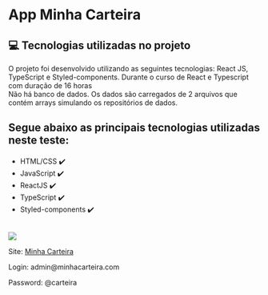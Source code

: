 # App Minha Carteira

## 💻 Tecnologias utilizadas no projeto

<p>O projeto foi desenvolvido utilizando as seguintes tecnologias: React JS, TypeScript e Styled-components. Durante o curso de React e Typescript com duração de 16 horas<br>
Não há banco de dados. Os dados são carregados de 2 arquivos que contém arrays simulando os repositórios de dados.
</p>

## Segue abaixo as principais tecnologias utilizadas neste teste:
<div style="margin-top: 20px">
    <ul>
        <li>
            HTML/CSS ✔️
        </li>
        <li>
            JavaScript ✔️
        </li>
        <li>
            ReactJS ✔️
        </li>
        <li>
            TypeScript ✔️
        </li>
        <li>
            Styled-components ✔️
        </li>
    </ul>
</div>
<br>

<img src="https://camo.githubusercontent.com/4426c83df47d093e3f6ba8abb1220b1a329d8ce0756bf4835bc24be3ed43eeac/68747470733a2f2f692e6962622e636f2f53307043664d642f64617368626f6172642e676966">

<p>Site: <a href="https://minha-carteira-react.netlify.app">Minha Carteira</a></p>
<p>Login: admin@minhacarteira.com</p>
<p>Password: @carteira</p>
